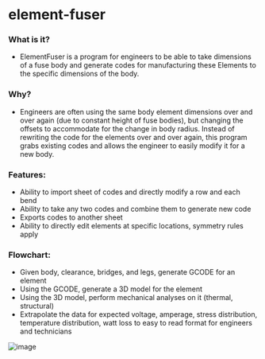 ﻿# element-fuser

### What is it?
* ElementFuser is a program for engineers to be able to take dimensions of a fuse body
and generate codes for manufacturing these Elements to the specific dimensions of the body.

### Why?
* Engineers are often using the same body element dimensions over and over again (due to
constant height of fuse bodies), but changing the offsets to accommodate for the change
in body radius. Instead of rewriting the code for the elements over and over again,
this program grabs existing codes and allows the engineer to easily modify it for a new
body.

### Features:

* Ability to import sheet of codes and directly modify a row and each bend
* Ability to take any two codes and combine them to generate new code
* Exports codes to another sheet
* Ability to directly edit elements at specific locations, symmetry rules apply

### Flowchart:
* Given body, clearance, bridges, and legs, generate GCODE for an element
* Using the GCODE, generate a 3D model for the element
* Using the 3D model, perform mechanical analyses on it (thermal, structural)
* Extrapolate the data for expected voltage, amperage, stress distribution,
temperature distribution, watt loss to easy to read format for engineers and technicians

![image](https://github.com/jerich931/element-fuser/assets/139656538/8f2e3087-ab6e-4422-adf1-db371f750d77)
